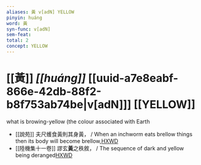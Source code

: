```yaml
---
aliases: 黃 v[adN] YELLOW
pinyin: huáng
word: 黃
syn-func: v[adN]
sem-feat: 
total: 2
concept: YELLOW 
---
```

# [[黃]] *[[huáng]]*  [[uuid-a7e8eabf-866e-42db-88f2-b8f753ab74be|v[adN]]] [[YELLOW]]
what is browing-yellow (the colour associated with Earth
 - [[說苑]] 夫尺蠖食黃則其身黃， / When an inchworm eats brellow things then its body will become brellow,[HXWD](https://hxwd.org/textview.html?location=CH1a0907_CHANT_001-41a.6)
 - [[陸機集十一卷]] 謬玄**黃**之秩敘， / The sequence of dark and yellow being deranged[HXWD](https://hxwd.org/textview.html?location=CH2b1575_CHANT_001-7a.14)